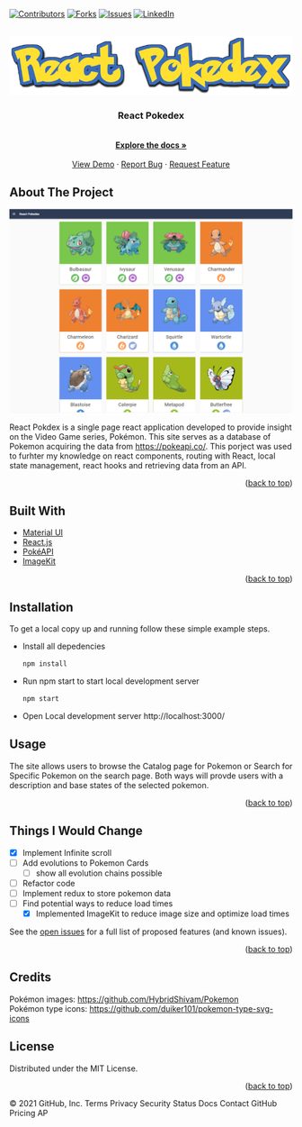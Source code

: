 <div id="top"></div>
<!--
*** Thanks for checking out the Best-README-Template. If you have a suggestion
*** that would make this better, please fork the repo and create a pull request
*** or simply open an issue with the tag "enhancement".
*** Don't forget to give the project a star!
*** Thanks again! Now go create something AMAZING! :D
-->



<!-- PROJECT SHIELDS -->
<!--
*** I'm using markdown "reference style" links for readability.
*** Reference links are enclosed in brackets [ ] instead of parentheses ( ).
*** See the bottom of this document for the declaration of the reference variables
*** for contributors-url, forks-url, etc. This is an optional, concise syntax you may use.
*** https://www.markdownguide.org/basic-syntax/#reference-style-links
-->
[![Contributors][contributors-shield]][contributors-url]
[![Forks][forks-shield]][forks-url]
[![Issues][issues-shield]][issues-url]
[![LinkedIn][linkedin-shield]][linkedin-url]



<!-- PROJECT LOGO -->
<br />
<div align="center">
  <a href="https://github.com/TavisHix/react-pokedex">
    <img src="src/images/logo/React-Pokedex (2).png" alt="Logo">
  </a>

<h3 align="center">React Pokedex</h3>

  <p align="center">
    <br />
    <a href="https://github.com/TavisHix/react-pokedex"><strong>Explore the docs »</strong></a>
    <br />
    <br />
    <a href="https://react-pokemon-5815c.web.app">View Demo</a>
    ·
    <a href="https://github.com/TavisHix/react-pokedex/issues">Report Bug</a>
    ·
    <a href="https://github.com/TavisHix/react-pokedex/issues">Request Feature</a>
  </p>
</div>



<!-- ABOUT THE PROJECT -->
## About The Project

[![Product Name Screen Shot][product-screenshot]](https://example.com)

React Pokdex is a single page react application developed to provide insight on the Video Game series, Pokémon. This site serves as a database of Pokemon acquiring the data from https://pokeapi.co/. This porject was used to furhter my knowledge on react components, routing with React, local state management, react hooks and retrieving data from an API.
<p align="right">(<a href="#top">back to top</a>)</p>



## Built With

* [Material UI](https://mui.com)
* [React.js](https://reactjs.org/)
* [PokéAPI](https://pokeapi.co/)
* [ImageKit](https://imagekit.io/)

<p align="right">(<a href="#top">back to top</a>)</p>



<!-- Installation -->
## Installation

To get a local copy up and running follow these simple example steps.

* Install all depedencies
  ```sh
  npm install
  ```
* Run npm start to start local development server
  ```sh
  npm start
  ```
* Open Local development server http://localhost:3000/

<!-- USAGE EXAMPLES -->
## Usage

The site allows users to browse the Catalog page for Pokemon or Search for Specific Pokemon on the search page. Both ways will provde users with a description and base states of the selected pokemon.

<p align="right">(<a href="#top">back to top</a>)</p>



<!-- ROADMAP -->
## Things I Would Change

- [x] Implement Infinite scroll
- [ ] Add evolutions to Pokemon Cards
    - [ ] show all evolution chains possible
- [ ] Refactor code
- [ ] Implement redux to store pokemon data
- [ ] Find potential ways to reduce load times
    - [x] Implemented ImageKit to reduce image size and optimize load times

See the [open issues](https://github.com/TavisHix/react-pokedex/issues) for a full list of proposed features (and known issues).

<p align="right">(<a href="#top">back to top</a>)</p>


<!-- Credits -->
## Credits
Pokémon images: https://github.com/HybridShivam/Pokemon <br/>
Pokémon type icons: https://github.com/duiker101/pokemon-type-svg-icons

<!-- LICENSE -->
## License

Distributed under the MIT License.

<p align="right">(<a href="#top">back to top</a>)</p>



<!-- MARKDOWN LINKS & IMAGES -->
<!-- https://www.markdownguide.org/basic-syntax/#reference-style-links -->
[contributors-shield]: https://img.shields.io/github/contributors/TavisHix/react-pokedex.svg?style=for-the-badge
[contributors-url]: https://github.com/TavisHix/react-pokedex/graphs/contributors
[forks-shield]: https://img.shields.io/github/forks/TavisHix/react-pokedex.svg?style=for-the-badge
[forks-url]: https://github.com/TavisHix/react-pokedex/network/members
[issues-shield]: https://img.shields.io/github/issues/TavisHix/react-pokedex.svg?style=for-the-badge
[issues-url]: https://github.com/TavisHix/react-pokedex/issues
[linkedin-shield]: https://img.shields.io/badge/-LinkedIn-black.svg?style=for-the-badge&logo=linkedin&colorB=555
[linkedin-url]: https://linkedin.com/in/linkedin_username
[product-screenshot]: src/images/logo/siteImage.PNG
© 2021 GitHub, Inc.
Terms
Privacy
Security
Status
Docs
Contact GitHub
Pricing
AP
   
